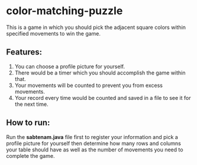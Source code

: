 # color-matching-puzzle
This is a game in which you should pick the adjacent square colors within specified movements to win the game.

## Features:
1. You can choose a profile picture for yourself.
1. There would be a timer which you should accomplish the game within that.
1. Your movements will be counted to prevent you from excess movements.
1. Your record every time would be counted and saved in a file to see it for the next time.

## How to run:
Run the **sabtenam.java** file first to register your information and pick a profile picture for yourself then determine how many rows and columns your table should have as well as the number of movements you need to complete the game.
